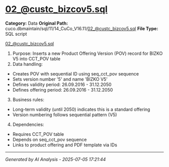 # 02_@custc_bizcov5.sql

**Category:** Data
**Original Path:** cuco.dbmaintain/sql/11/14_CuCo_V16.11/02_@custc_bizcov5.sql
**File Type:** SQL script

02_@custc_bizcov5.sql
1. Purpose: Inserts a new Product Offering Version (POV) record for BIZKO V5 into CCT_POV table
2. Data handling:
- Creates POV with sequential ID using seq_cct_pov sequence
- Sets version number '5' and name 'BIZKO V5'
- Defines validity period: 26.09.2016 - 31.12.2050
- Defines offering period: 26.09.2016 - 31.12.2050
3. Business rules:
- Long-term validity (until 2050) indicates this is a standard offering
- Version numbering follows sequential pattern (V5)
4. Dependencies:
- Requires CCT_POV table
- Depends on seq_cct_pov sequence
- Links to product offering and PDF template via IDs

---
*Generated by AI Analysis - 2025-07-05 17:21:44*

